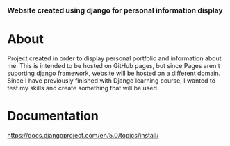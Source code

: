 ### Website created using django for personal information display

# About
Project created in order to display personal portfolio and information about me.
This is intended to be hosted on GitHub pages, but since Pages aren't suporting django framework, website will be hosted on a different domain.
Since I have previously finished with Django learning course, I wanted to test my skills and create something that will be used.

# Documentation 
https://docs.djangoproject.com/en/5.0/topics/install/
